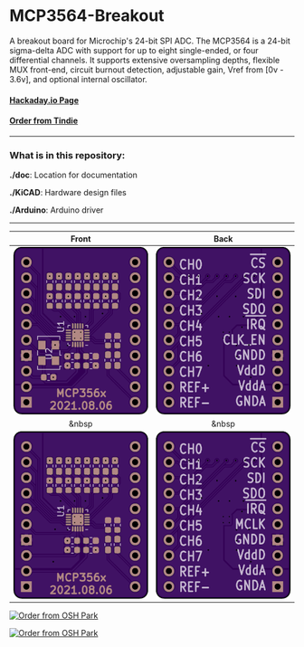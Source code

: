 # MCP3564-Breakout

A breakout board for Microchip's 24-bit SPI ADC. The MCP3564 is a 24-bit sigma-delta ADC with support for up to eight single-ended, or four differential channels. It supports extensive oversampling depths, flexible MUX front-end, circuit burnout detection, adjustable gain, Vref from [0v - 3.6v], and optional internal oscillator.

#### [Hackaday.io Page](https://hackaday.io/project/168371-mcp3564-breakout)

#### [Order from Tindie](https://www.tindie.com/products/24263/)

------------------------

### What is in this repository:

**./doc**:  Location for documentation

**./KiCAD**:  Hardware design files

**./Arduino**:  Arduino driver

------------------------

Front | Back
:-------:|:------:
![Front](osh-render-front-osc.png)  | ![Back](osh-render-back-osc.png)
&nbsp | &nbsp 
![Front](osh-render-front-no-osc.png)  | ![Back](osh-render-back-no-osc.png)


[<img src="https://oshpark.com/assets/badge-5b7ec47045b78aef6eb9d83b3bac6b1920de805e9a0c227658eac6e19a045b9c.png" alt="Order from OSH Park">](https://oshpark.com/shared_projects/fjlkMb7V)

[<img src="https://oshpark.com/assets/badge-5b7ec47045b78aef6eb9d83b3bac6b1920de805e9a0c227658eac6e19a045b9c.png" alt="Order from OSH Park">](https://oshpark.com/shared_projects/TIq4K8iz)
